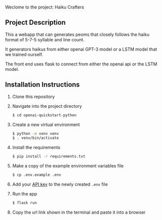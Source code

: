 Weclome to the project: Haiku Crafters

## Project Description 
This a webapp that can generates peoms that closely follows the haiku format of 5-7-5 syllable and line count.

It generators haikus from either openai GPT-3 model or a LSTM model that we trained ourself.

The front end uses flask to connect from either the openai api or the LSTM model.

## Installation Instructions

1. Clone this repository

2. Navigate into the project directory

   ```bash
   $ cd openai-quickstart-python
   ```

3. Create a new virtual environment

   ```bash
   $ python -m venv venv
   $ . venv/bin/activate
   ```

4. Install the requirements

   ```bash
   $ pip install -r requirements.txt
   ```

5. Make a copy of the example environment variables file

   ```bash
   $ cp .env.example .env
   ```

6. Add your [API key](https://beta.openai.com/account/api-keys) to the newly created `.env` file

8. Run the app

   ```bash
   $ flask run
   ```

9. Copy the url link shown in the terminal and paste it into a browser

